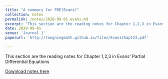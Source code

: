 ```yaml
---
title: "A summary for PDE(Evans)"
collection: notes
permalink: /notes/2020-09-01-evans.md
excerpt: 'This section are the reading notes for Chapter 1,2,3 in Evans Partial Differential Equations'
date: 2020-09-01
venue: 'Journal 1'
paperurl: 'http://tangningmath.github.io/files/EvansChap123.pdf'

---
```

This section are the reading notes for Chapter 1,2,3 in Evans' Partial Differential Equations

[Download notes here](http://tangningmath.github.io/files/EvansChap123.pdf)

